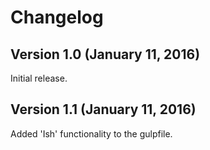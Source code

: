 # Changelog

## Version 1.0 (January 11, 2016)

Initial release.

## Version 1.1 (January 11, 2016)

Added 'Ish' functionality to the gulpfile.
